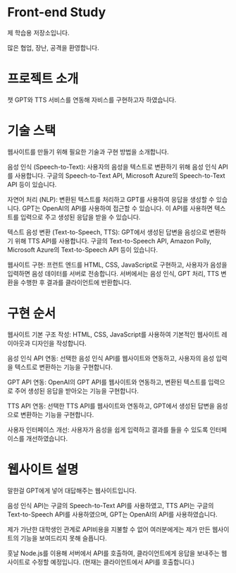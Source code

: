 # Front-end Study

제 학습용 저장소입니다.

많은 협업, 장난, 공격을 환영합니다.


# 프로젝트 소개

챗 GPT와 TTS 서비스를 연동해 자비스를 구현하고자 하였습니다.


# 기술 스택

웹사이트를 만들기 위해 필요한 기술과 구현 방법을 소개합니다.

음성 인식 (Speech-to-Text): 사용자의 음성을 텍스트로 변환하기 위해 음성 인식 API를 사용합니다. 구글의 Speech-to-Text API, Microsoft Azure의 Speech-to-Text API 등이 있습니다.

자연어 처리 (NLP): 변환된 텍스트를 처리하고 GPT를 사용하여 응답을 생성할 수 있습니다. GPT는 OpenAI의 API를 사용하여 접근할 수 있습니다. 이 API를 사용하면 텍스트를 입력으로 주고 생성된 응답을 받을 수 있습니다.

텍스트 음성 변환 (Text-to-Speech, TTS): GPT에서 생성된 답변을 음성으로 변환하기 위해 TTS API를 사용합니다. 구글의 Text-to-Speech API, Amazon Polly, Microsoft Azure의 Text-to-Speech API 등이 있습니다.

웹사이트 구현: 프런트 엔드를 HTML, CSS, JavaScript로 구현하고, 사용자가 음성을 입력하면 음성 데이터를 서버로 전송합니다. 서버에서는 음성 인식, GPT 처리, TTS 변환을 수행한 후 결과를 클라이언트에 반환합니다.



# 구현 순서

웹사이트 기본 구조 작성: HTML, CSS, JavaScript를 사용하여 기본적인 웹사이트 레이아웃과 디자인을 작성합니다.

음성 인식 API 연동: 선택한 음성 인식 API를 웹사이트와 연동하고, 사용자의 음성 입력을 텍스트로 변환하는 기능을 구현합니다.

GPT API 연동: OpenAI의 GPT API를 웹사이트와 연동하고, 변환된 텍스트를 입력으로 주어 생성된 응답을 받아오는 기능을 구현합니다.

TTS API 연동: 선택한 TTS API를 웹사이트와 연동하고, GPT에서 생성된 답변을 음성으로 변환하는 기능을 구현합니다.

사용자 인터페이스 개선: 사용자가 음성을 쉽게 입력하고 결과를 들을 수 있도록 인터페이스를 개선하였습니다.


# 웹사이트 설명

말한걸 GPT에게 넣어 대답해주는 웹사이트입니다.

음성 인식 API는 구글의 Speech-to-Text API를 사용하였고, TTS API는 구글의 Text-to-Speech API를 사용하였으며, GPT는 OpenAI의 API를 사용하였습니다.

제가 가난한 대학생인 관계로 API비용을 지불할 수 없어 여러분에게는 제가 만든 웹사이트의 기능을 보여드리지 못해 슬픕니다.

훗날 Node.js를 이용해 서버에서 API를 호출하여, 클라이언트에게 응답을 보내주는 웹사이트로 수정할 예정입니다. (현재는 클라이언트에서 API를 호출합니다.)